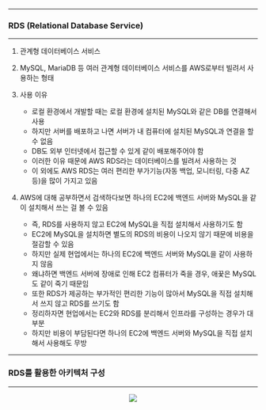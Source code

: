 -----
### RDS (Relational Database Service)
-----
1. 관계형 데이터베이스 서비스
2. MySQL, MariaDB 등 여러 관계형 데이터베이스 서비스를 AWS로부터 빌려서 사용하는 형태
3. 사용 이유
   - 로컬 환경에서 개발할 때는 로컬 환경에 설치된 MySQL와 같은 DB를 연결해서 사용
   - 하지만 서버를 배포하고 나면 서버가 내 컴퓨터에 설치된 MySQL과 연결을 할 수 없음
   - DB도 외부 인터넷에서 접근할 수 있게 같이 배포해주어야 함
   - 이러한 이유 때문에 AWS RDS라는 데이터베이스를 빌려서 사용하는 것
   - 이 외에도 AWS RDS는 여러 편리한 부가기능(자동 백업, 모니터링, 다중 AZ 등)을 많이 가지고 있음

4. AWS에 대해 공부하면서 검색하다보면 하나의 EC2에 백엔드 서버와 MySQL을 같이 설치해서 쓰는 걸 볼 수 있음
   - 즉, RDS를 사용하지 않고 EC2에 MySQL을 직접 설치해서 사용하기도 함
   - EC2에 MySQL을 설치하면 별도의 RDS의 비용이 나오지 않기 때문에 비용을 절감할 수 있음
   - 하지만 실제 현업에서는 하나의 EC2에 백엔드 서버와 MySQL을 같이 사용하지 않음
   - 왜냐하면 백엔드 서버에 장애로 인해 EC2 컴퓨터가 죽을 경우, 애꿎은 MySQL도 같이 죽기 때문임
   - 또한 RDS가 제공하는 부가적인 편리한 기능이 많아서 MySQL을 직접 설치해서 쓰지 않고 RDS를 쓰기도 함
   - 정리하자면 현업에서는 EC2와 RDS를 분리해서 인프라를 구성하는 경우가 대부분
   - 하지만 비용이 부담된다면 하나의 EC2에 백엔드 서버와 MySQL을 직접 설치해서 사용해도 무방

-----
### RDS를 활용한 아키텍처 구성
------
<div align="center">
<img src="https://github.com/user-attachments/assets/1fad7af0-b156-4ebe-869a-ec488917e541">
</div>
